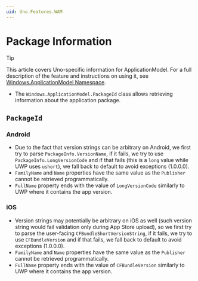 ```yaml
---
uid: Uno.Features.WAM
---
```


# Package Information

> [!TIP]
> This article covers Uno-specific information for ApplicationModel. For a full description of the feature and instructions on using it, see [Windows.ApplicationModel Namespace](https://learn.microsoft.com/uwp/api/windows.applicationmodel).

* The `Windows.ApplicationModel.PackageId` class allows retrieving information about the application package.

## `PackageId`

### Android

* Due to the fact that version strings can be arbitrary on Android, we first try to parse `PackageInfo.VersionName`, if it fails, we try to use `PackageInfo.LongVersionCode` and if that fails (this is a `long` value while UWP uses `ushort`), we fall back to default to avoid exceptions (1.0.0.0).
* `FamilyName` and `Name` properties have the same value as the `Publisher` cannot be retrieved programmatically.
* `FullName` property ends with the value of `LongVersionCode` similarly to UWP where it contains the app version.

### iOS

* Version strings may potentially be arbitrary on iOS as well (such version string would fail validation only during App Store upload), so we first try to parse the user-facing `CFBundleShortVersionString`, if it fails, we try to use `CFBundleVersion` and if that fails, we fall back to default to avoid exceptions (1.0.0.0).
* `FamilyName` and `Name` properties have the same value as the `Publisher` cannot be retrieved programmatically.
* `FullName` property ends with the value of `CFBundleVersion` similarly to UWP where it contains the app version.

